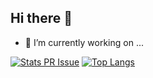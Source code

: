 ## Hi there 👋

- 🔭 I’m currently working on ...
<!--
**trytocatchyou/trytocatchyou** is a ✨ _special_ ✨ repository because its `README.md` (this file) appears on your GitHub profile.

Here are some ideas to get you started:

- 🌱 I’m currently learning ...
- 👯 I’m looking to collaborate on ...
- 🤔 I’m looking for help with ...
- 💬 Ask me about ...
- 📫 How to reach me: ...
- 😄 Pronouns: ...
- ⚡ Fun fact: ...
-->
[![Stats PR Issue](https://github-readme-stats.vercel.app/api?username=trytocatchyou&amp;show_icons=true)](https://github.com/trytocatchyou)
[![Top Langs](https://github-readme-stats.vercel.app/api/top-langs/?username=trytocatchyou&langs_count=9)](https://github.com/trytocatchyou)
